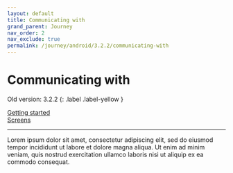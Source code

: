 ```yaml
---
layout: default
title: Communicating with
grand_parent: Journey
nav_order: 2
nav_exclude: true
permalink: /journey/android/3.2.2/communicating-with
---
```


# Communicating with

Old version: 3.2.2
{: .label .label-yellow }

[Getting started](/navitia_sdk_docs/journey/android/3.2.2/getting-started)<br>
[Screens](/navitia_sdk_docs/journey/android/3.2.2/screens)

---

Lorem ipsum dolor sit amet, consectetur adipiscing elit, sed do eiusmod tempor incididunt ut labore et dolore magna aliqua. Ut enim ad minim veniam, quis nostrud exercitation ullamco laboris nisi ut aliquip ex ea commodo consequat.